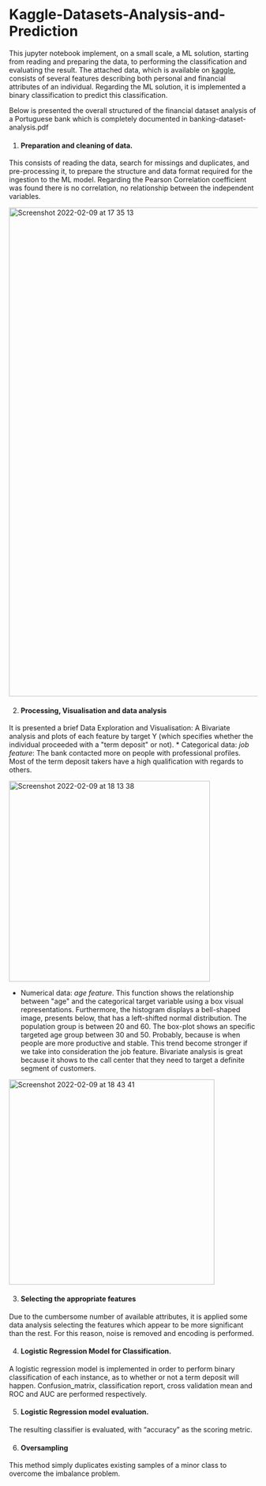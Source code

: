 # Kaggle-Datasets-Analysis-and-Prediction
This jupyter notebook implement, on a small scale, a ML solution, starting from reading and preparing the data, to performing the classification and evaluating the result. The attached data, which is available on [kaggle](https://www.kaggle.com/prakharrathi25/banking-dataset-marketing-targets), consists of several features describing both personal and financial attributes of an individual. Regarding the ML solution, it is implemented a binary classification to predict this classification. 

Below is presented the overall structured of the financial dataset analysis of a Portuguese bank which is completely documented in banking-dataset-analysis.pdf

1.  #### Preparation and cleaning of data.
This consists of reading the data, search for missings and duplicates, and pre-processing it, to prepare the structure and data format required for the ingestion to the ML model. Regarding the Pearson Correlation coefficient was found there is no correlation, no relationship between the independent variables.

<img width="991" alt="Screenshot 2022-02-09 at 17 35 13" src="https://user-images.githubusercontent.com/37784203/153262357-f9a1f9ab-09e0-4a2f-a5fa-5b402036e438.png">

2. #### Processing, Visualisation and data analysis
It is presented a brief Data Exploration and Visualisation: A Bivariate analysis and plots of each feature by target Y (which specifies whether the individual proceeded with a "term deposit" or not). 
    * Categorical data: *job feature*: The bank contacted more on people with professional profiles. Most of the term deposit takers have a high qualification with regards to others.

<img width="407" alt="Screenshot 2022-02-09 at 18 13 38" src="https://user-images.githubusercontent.com/37784203/153262425-3de68f8d-9cda-4736-b522-23292ec5b843.png">

   * Numerical data: *age feature*. This function shows the relationship between "age" and the categorical target variable using a box visual representations. Furthermore, the histogram displays a bell-shaped image, presents below, that has a left-shifted normal distribution. The population group is between 20 and 60. The box-plot shows an specific targeted age group between 30 and 50. Probably, because is when people are more productive and stable. This trend become stronger if we take into consideration the job feature. Bivariate analysis is great because it shows to the call center that they need to target a definite segment of customers.

<img width="416" alt="Screenshot 2022-02-09 at 18 43 41" src="https://user-images.githubusercontent.com/37784203/153262442-b69d63b4-4c0d-4df9-8043-87c94c0a80a2.png">
    
3. #### Selecting the appropriate features 
Due to the cumbersome number of available attributes, it is applied some data analysis selecting the features which appear to be more significant than the rest. For this reason, noise is removed and encoding is performed.

4. #### Logistic Regression Model for Classification.
A logistic regression model is implemented in order to perform binary classification of each instance, as to whether or not a term deposit will happen. Confusion_matrix, classification report, cross validation mean and ROC and AUC are performed respectively.

5. #### Logistic Regression model evaluation.
The resulting classifier is evaluated, with “accuracy” as the scoring metric.

6. #### Oversampling
This method simply duplicates existing samples of a minor class to overcome the imbalance problem.
